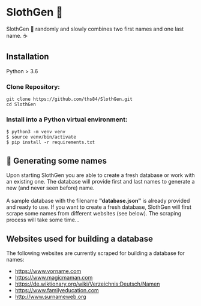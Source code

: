 # SlothGen 🦥

SlothGen 🦥 randomly and slowly combines two first names and one last name. ☕️

## Installation

Python > 3.6

### Clone Repository:

```
git clone https://github.com/ths84/SlothGen.git
cd SlothGen
```

### Install into a Python virtual environment:

    $ python3 -m venv venv
    $ source venv/bin/activate
    $ pip install -r requirements.txt
    
## 🦥 Generating some names

Upon starting SlothGen you are able to create a fresh database or work with an existing one. 
The database will provide first and last names to generate a new (and never seen before) name.
<br><br>A sample database with the filename **"database.json"** is already provided and ready to use.
If you want to create a fresh database, SlothGen will first scrape some names from different websites (see below). 
The scraping process will take some time...

## Websites used for building a database

The following websites are currently scraped for building a database for names:

- https://www.vorname.com
- https://www.magicmaman.com
- https://de.wiktionary.org/wiki/Verzeichnis:Deutsch/Namen
- https://www.familyeducation.com
- http://www.surnameweb.org

